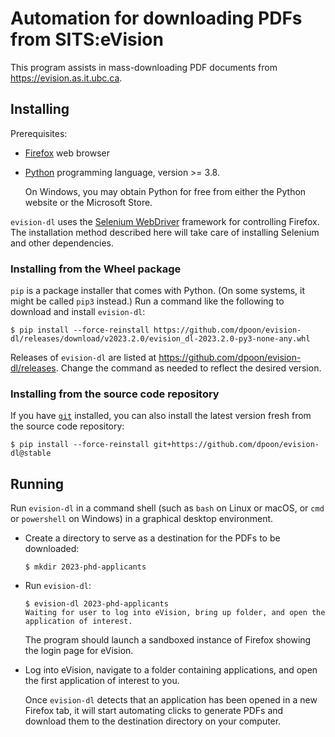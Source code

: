 # Automation for downloading PDFs from SITS:eVision

This program assists in mass-downloading PDF documents from
https://evision.as.it.ubc.ca.

## Installing

Prerequisites:

- [Firefox](https://getfirefox.com) web browser
- [Python](https://python.org) programming language, version >= 3.8.

  On Windows, you may obtain Python for free from either the Python website
  or the Microsoft Store.

`evision-dl` uses the [Selenium WebDriver](https://selenium.dev) framework for
controlling Firefox.  The installation method described here will take care
of installing Selenium and other dependencies.

### Installing from the Wheel package

`pip` is a package installer that comes with Python.  (On some systems, it
might be called `pip3` instead.)  Run a command like the following to download
and install `evision-dl`:

```console
$ pip install --force-reinstall https://github.com/dpoon/evision-dl/releases/download/v2023.2.0/evision_dl-2023.2.0-py3-none-any.whl
```

Releases of `evision-dl` are listed at
https://github.com/dpoon/evision-dl/releases.
Change the command as needed to reflect the desired version.

### Installing from the source code repository

If you have [`git`](https://git-scm.org) installed, you can also install
the latest version fresh from the source code repository:

```console
$ pip install --force-reinstall git+https://github.com/dpoon/evision-dl@stable
```

## Running

Run `evision-dl` in a command shell (such as `bash` on Linux or macOS, or `cmd`
or `powershell` on Windows) in a graphical desktop environment.

- Create a directory to serve as a destination for the PDFs to be downloaded:

  ```console
  $ mkdir 2023-phd-applicants
  ```

- Run `evision-dl`:

  ```console
  $ evision-dl 2023-phd-applicants
  Waiting for user to log into eVision, bring up folder, and open the application of interest.
  ```

  The program should launch a sandboxed instance of Firefox showing the login
  page for eVision.

- Log into eVision, navigate to a folder containing applications, and open the
  first application of interest to you.

  Once `evision-dl` detects that an application has been opened in a new
  Firefox tab, it will start automating clicks to generate PDFs and download
  them to the destination directory on your computer.

